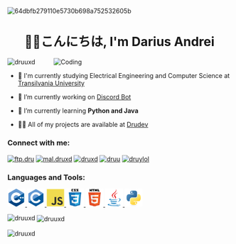![64dbfb279110e5730b698a752532605b](https://github.com/Druuxd/Drudev/assets/87330391/7788e4db-a77b-4ff5-8874-a796f0e42874)
<h1 align="center">👋🏼こんにちは, I'm Darius Andrei</h1>
<img align = "right" alt = "Coding" width = "400" src = "https://mir-s3-cdn-cf.behance.net/project_modules/max_1200/06f21a161921919.63cd7887d0a70.gif"/>


<p align="left"> <img src="https://komarev.com/ghpvc/?username=druuxd&label=Profile%20views&color=0e75b6&style=flat" alt="druuxd" /> </p>

- 🏫 I'm currently studying Electrical Engineering and Computer Science at [Transilvania University](https://iesc.unitbv.ro/en/)

- 🔭 I’m currently working on [Discord Bot](https://github.com/Druuxd/Discord-Bot)

- 🌱 I’m currently learning **Python and Java**

- 👨‍💻 All of my projects are available at [Drudev](https://druuxd.github.io/Drudev/index.html)

<h3 align="left">Connect with me:</h3>
<p align="left">
<a href="https://instagram.com/ftp.dru" target="__blank"><img align="center" src="https://raw.githubusercontent.com/rahuldkjain/github-profile-readme-generator/master/src/images/icons/Social/instagram.svg" alt="ftp.dru" height="30" width="40" /></a>
<a href="https://myanimelist.net/profile/Druxd" target="__blank"><img align="center" src="https://www.svgrepo.com/show/331489/myanimelist.svg" alt="mal.druxd" height="30" width="40" /></a>
<a href="https://linkedin.com/in/druu" target="__blank"><img align="center" src="https://raw.githubusercontent.com/rahuldkjain/github-profile-readme-generator/master/src/images/icons/Social/linked-in-alt.svg" alt="druxd" height="30" width="40" /></a>
<a href="https://www.leetcode.com/druy" target="__blank"><img align="center" src="https://raw.githubusercontent.com/rahuldkjain/github-profile-readme-generator/master/src/images/icons/Social/leet-code.svg" alt="druu" height="30" width="40" /></a>
<a href="https://twitter.com/druylol" target="__blank"><img align="center" src="https://raw.githubusercontent.com/rahuldkjain/github-profile-readme-generator/master/src/images/icons/Social/twitter.svg" alt="druylol" height="30" width="40" /></a>
</p>

<h3 align="left">Languages and Tools:</h3>
<p align="left"> <a href="https://www.w3schools.com/cpp/" target="_blank" rel="noreferrer"> <img src="https://raw.githubusercontent.com/devicons/devicon/master/icons/cplusplus/cplusplus-original.svg" alt="cplusplus" width="40" height="40"/> </a> <a href="https://www.cprogramming.com/" target="_blank" rel="noreferrer"> <img src="https://raw.githubusercontent.com/devicons/devicon/master/icons/c/c-original.svg" alt="c" width="40" height="40"/> </a> <a href="https://developer.mozilla.org/en-US/docs/Web/JavaScript" target="_blank" rel="noreferrer"> <img src="https://raw.githubusercontent.com/devicons/devicon/master/icons/javascript/javascript-original.svg" alt="javascript" width="40" height="40"/> <a href="https://www.w3schools.com/css/" target="_blank" rel="noreferrer"> <img src="https://raw.githubusercontent.com/devicons/devicon/master/icons/css3/css3-original-wordmark.svg" alt="css3" width="40" height="40"/> </a> <a href="https://www.w3.org/html/" target="_blank" rel="noreferrer"> <img src="https://raw.githubusercontent.com/devicons/devicon/master/icons/html5/html5-original-wordmark.svg" alt="html5" width="40" height="40"/> </a> <a href="https://www.java.com" target="_blank" rel="noreferrer"> <img src="https://raw.githubusercontent.com/devicons/devicon/master/icons/java/java-original.svg" alt="java" width="40" height="40"/> </a> </a> <a href="https://www.python.org" target="_blank" rel="noreferrer"> <img src="https://raw.githubusercontent.com/devicons/devicon/master/icons/python/python-original.svg" alt="python" width="40" height="40"/> </a> </p>

<p><img align="left" src="https://github-readme-stats.vercel.app/api/top-langs?username=druuxd&show_icons=true&locale=en&layout=compact" alt="druuxd" /></p>

<p>&nbsp;<img align="center" src="https://github-readme-stats.vercel.app/api?username=druuxd&show_icons=true&locale=en" alt="druuxd" /></p>

<p><img align="center" src="https://github-readme-streak-stats.herokuapp.com/?user=druuxd&" alt="druuxd" /></p>
